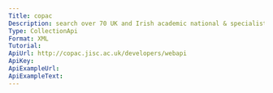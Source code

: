 ```yaml
---
Title: copac
Description: search over 70 UK and Irish academic national & specialist library catalogues
Type: CollectionApi
Format: XML
Tutorial:
ApiUrl: http://copac.jisc.ac.uk/developers/webapi
ApiKey:
ApiExampleUrl:
ApiExampleText:
---
```


